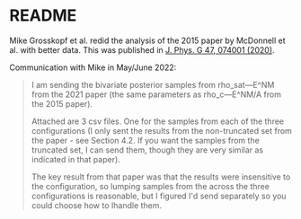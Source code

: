 # README


Mike Grosskopf et al. redid the analysis of the 2015 paper by McDonnell et al. with better data. This was published in [J. Phys. G 47, 074001 (2020)](https://doi.org/10.1088/1361-6471/ab8745).

Communication with Mike in May/June 2022:

> I am sending the bivariate posterior samples from rho_sat—E^NM from the 2021 paper (the same parameters as rho_c—E^NM/A from the 2015 paper).
> 
> Attached are 3 csv files. One for the samples from each of the three configurations (I only sent the results from the non-truncated set from the paper - see Section 4.2. If you want the samples from the truncated set, I can send them, though they are very similar as indicated in that paper). 
>
> The key result from that paper was that the results were insensitive to the configuration, so lumping samples from the across the three configurations is reasonable, but I figured I'd send separately so you could choose how to Ihandle them.
